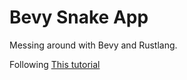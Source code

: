# Bevy Snake App

Messing around with Bevy and Rustlang.

Following [This tutorial](https://mbuffett.com/posts/bevy-snake-tutorial/)
